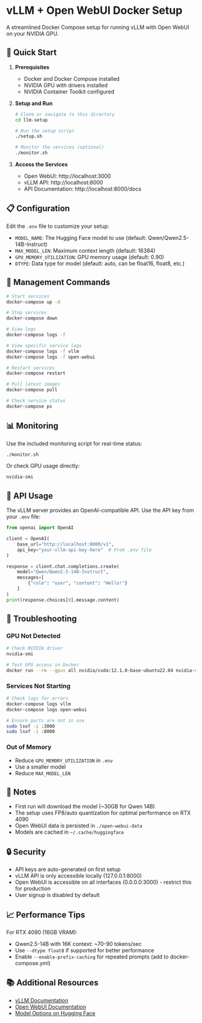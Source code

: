 # vLLM + Open WebUI Docker Setup

A streamlined Docker Compose setup for running vLLM with Open WebUI on your NVIDIA GPU.

## 🚀 Quick Start

1. **Prerequisites**
   - Docker and Docker Compose installed
   - NVIDIA GPU with drivers installed
   - NVIDIA Container Toolkit configured

2. **Setup and Run**
   ```bash
   # Clone or navigate to this directory
   cd llm-setup

   # Run the setup script
   ./setup.sh

   # Monitor the services (optional)
   ./monitor.sh
   ```

3. **Access the Services**
   - Open WebUI: http://localhost:3000
   - vLLM API: http://localhost:8000
   - API Documentation: http://localhost:8000/docs

## 📋 Configuration

Edit the `.env` file to customize your setup:

- `MODEL_NAME`: The Hugging Face model to use (default: Qwen/Qwen2.5-14B-Instruct)
- `MAX_MODEL_LEN`: Maximum context length (default: 16384)
- `GPU_MEMORY_UTILIZATION`: GPU memory usage (default: 0.90)
- `DTYPE`: Data type for model (default: auto, can be float16, float8, etc.)

## 🔧 Management Commands

```bash
# Start services
docker-compose up -d

# Stop services
docker-compose down

# View logs
docker-compose logs -f

# View specific service logs
docker-compose logs -f vllm
docker-compose logs -f open-webui

# Restart services
docker-compose restart

# Pull latest images
docker-compose pull

# Check service status
docker-compose ps
```

## 📊 Monitoring

Use the included monitoring script for real-time status:

```bash
./monitor.sh
```

Or check GPU usage directly:

```bash
nvidia-smi
```

## 🔑 API Usage

The vLLM server provides an OpenAI-compatible API. Use the API key from your `.env` file:

```python
from openai import OpenAI

client = OpenAI(
    base_url="http://localhost:8000/v1",
    api_key="your-vllm-api-key-here"  # From .env file
)

response = client.chat.completions.create(
    model="Qwen/Qwen2.5-14B-Instruct",
    messages=[
        {"role": "user", "content": "Hello!"}
    ]
)
print(response.choices[0].message.content)
```

## 🐛 Troubleshooting

### GPU Not Detected
```bash
# Check NVIDIA driver
nvidia-smi

# Test GPU access in Docker
docker run --rm --gpus all nvidia/cuda:12.1.0-base-ubuntu22.04 nvidia-smi
```

### Services Not Starting
```bash
# Check logs for errors
docker-compose logs vllm
docker-compose logs open-webui

# Ensure ports are not in use
sudo lsof -i :3000
sudo lsof -i :8000
```

### Out of Memory
- Reduce `GPU_MEMORY_UTILIZATION` in `.env`
- Use a smaller model
- Reduce `MAX_MODEL_LEN`

## 📝 Notes

- First run will download the model (~30GB for Qwen 14B)
- The setup uses FP8/auto quantization for optimal performance on RTX 4090
- Open WebUI data is persisted in `./open-webui-data`
- Models are cached in `~/.cache/huggingface`

## 🔒 Security

- API keys are auto-generated on first setup
- vLLM API is only accessible locally (127.0.0.1:8000)
- Open WebUI is accessible on all interfaces (0.0.0.0:3000) - restrict this for production
- User signup is disabled by default

## 📈 Performance Tips

For RTX 4090 (16GB VRAM):
- Qwen2.5-14B with 16K context: ~70-90 tokens/sec
- Use `--dtype float8` if supported for better performance
- Enable `--enable-prefix-caching` for repeated prompts (add to docker-compose.yml)

## 📚 Additional Resources

- [vLLM Documentation](https://docs.vllm.ai/)
- [Open WebUI Documentation](https://docs.openwebui.com/)
- [Model Options on Hugging Face](https://huggingface.co/models)
